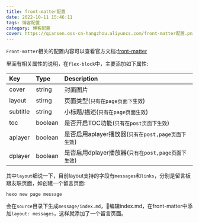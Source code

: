 ```yaml
---
title: front-matter配置
date: 2022-10-11 15:46:11
tags: 博客配置
category: 博客配置
cover: https://qiansen.oss-cn-hangzhou.aliyuncs.com/front-matter配置.png
---
```


`Front-matter`相关的配置内容可以查看官方文档:[front-matter](https://hexo.io/zh-cn/docs/front-matter)

里面有相关属性的说明，在`flex-block`中，主要添加如下属性:

| Key      | Type    | Description                                        |
| :------- | :------ | :------------------------------------------------- |
| cover    | string  | 封面图片                                           |
| layout   | stirng  | 页面类型(`只有在page页面下生效`)                   |
| subtitle | string  | 小标题/描述(`只有在page页面生效`)                  |
| toc      | boolean | 是否开启TOC功能(`只有在post页面下生效`)            |
| aplayer  | boolean | 是否启用aplayer播放器(`只有在post,page页面下生效`) |
| dplayer  | boolean | 是否启用dplayer播放器(`只有在post,page页面下生效`) |

其中`layout`细说一下，目前layout支持的字段有`messages`和`links`，分别是留言板跟友联页面，如创建一个留言页面:

```
hexo new page message
```

会在`source`目录下生成`message/index.md`，编辑index.md，在front-matter中添加`layout: messages`，这样就添加了一个留言页面。